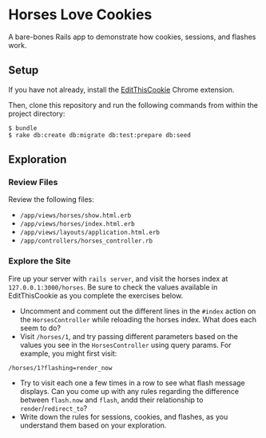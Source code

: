 # Horses Love Cookies

A bare-bones Rails app to demonstrate how cookies, sessions, and flashes work.

## Setup

If you have not already, install the [EditThisCookie](https://chrome.google.com/webstore/detail/editthiscookie/fngmhnnpilhplaeedifhccceomclgfbg?hl=en) Chrome extension.

Then, clone this repository and run the following commands from within the project directory:

```
$ bundle
$ rake db:create db:migrate db:test:prepare db:seed
```

## Exploration

### Review Files

Review the following files:

* `/app/views/horses/show.html.erb`
* `/app/views/horses/index.html.erb`
* `/app/views/layouts/application.html.erb`
* `/app/controllers/horses_controller.rb`

### Explore the Site

Fire up your server with `rails server`, and visit the horses index at `127.0.0.1:3000/horses`. Be sure to check the values available in EditThisCookie as you complete the exercises below.

* Uncomment and comment out the different lines in the `#index` action on the `HorsesController` while reloading the horses index. What does each seem to do?
* Visit `/horses/1`, and try passing different parameters based on the values you see in the `HorsesController` using query params. For example, you might first visit:

```
/horses/1?flashing=render_now
```

* Try to visit each one a few times in a row to see what flash message displays. Can you come up with any rules regarding the difference between `flash.now` and `flash`, andd their relationship to `render`/`redirect_to`?
* Write down the rules for sessions, cookies, and flashes, as you understand them based on your exploration.
